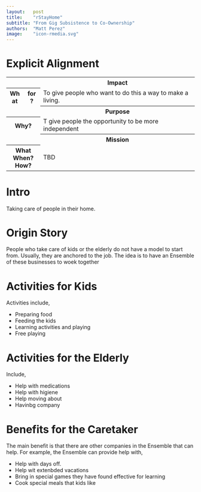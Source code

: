 ```yaml
---
layout:   post
title:    "rStayHome"
subtitle: "From Gig Subsistence to Co-Ownership"
authors:  "Matt Perez"
image:    "icon-rmedia.svg"
---
```


<div style="display: none; ">
 <p>Taking care of people in their home</p>
</div>

<h1>Explicit Alignment</h1>
   <div class='_center'>
    <table class='_explicitalignment'>
     <tr>
      <td></td>
      <th>Impact</th>
     </tr>
     <tr>
      <th style='column-width:20px; col-width:30px; '>What for?</th>
      <td>To give people who want to do this a way to make a living.</td>
     </tr>
     <tr>
      <td></td>
      <th>Purpose</th>
     </tr>
     <tr>
      <th>Why?</th>
      <td>T give people the opportunity to be more independent</td>
     </tr>
     <tr>
      <td></td>
      <th>Mission</th>
     </tr>
     <tr>
      <th>What<br>When?<br>How?</th>
      <td>TBD</td>
     </tr>
    </table>
   </div>

<h1>Intro</h1>
 <p>Taking care of people in their home.</p>

<h1>Origin Story</h1>
 <p>People who take care of kids or the elderly do not have a model to start from. Usually, they are anchored to the job. The idea is to have an Ensemble of these businesses to woek together</p>

<h1>Activities for Kids</h1>
 <p>Activities include,</p>
  <ul>
   <li>Preparing food</li>
   <li>Feeding the kids</li>
   <li>Learning activities and playing</li>
   <li>Free playing</li>
  </ul>

<h1>Activities for the Elderly</h1>
 <p>Include,</p>
  <ul>
   <li>Help with medications</li>
   <li>Help with higiene</li>
   <li>Help moving about</li>
   <li>Havinbg company</li>
  </ul>

<h1>Benefits for the Caretaker</h1>
 <p>The main benefit is that there are other companies in the Ensemble that can help. For example, the Ensemble can provide help with,
  <ul>
   <li>Help with days off.</li>
   <li>Help wit extenbded vacations</li>
   <li>Bring in special games they have found effective for learning</li>
   <li>Cook special meals that kids like</li>
  </ul>